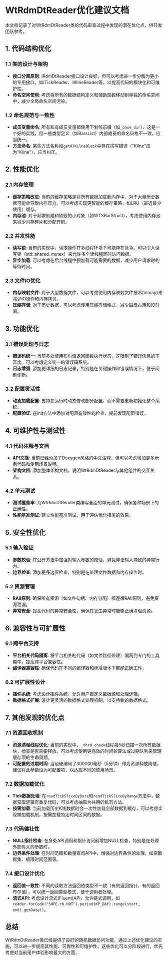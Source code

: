 # WtRdmDtReader优化建议文档

本文档记录了对WtRdmDtReader类的代码审查过程中发现的潜在优化点，供开发团队参考。

## 1. 代码结构优化

### 1.1 类的设计与架构
- **接口分离原则**: IRdmDtReader接口设计良好，但可以考虑进一步分解为更小的专用接口，如ITickReader、IKlineReader等，以提高代码的模块化和可维护性。
- **命名空间使用**: 考虑将所有的数据结构定义和辅助函数移动到单独的命名空间中，减少全局命名空间污染。

### 1.2 命名规范与一致性
- **成员变量命名**: 所有私有成员变量都使用下划线前缀（如`_base_dir`），这是一个好的实践，但一些类型定义（如BarsList）内部成员的命名风格不一致，应当统一。
- **方法命名**: 某些方法名称如`getRTKilneBlock`中存在拼写错误（"Kilne"应为"Kline"），应当纠正。

## 2. 性能优化

### 2.1 内存管理
- **缓存策略改进**: 当前的缓存策略是将所有数据加载到内存中，对于大量历史数据可能会导致内存压力。可以考虑实现更智能的缓存策略，如LRU（最近最少使用）缓存。
- **内存池**: 对于频繁创建和销毁的小对象（如WTSBarStruct），考虑使用内存池来减少内存碎片和分配开销。

### 2.2 并发性能
- **读写锁**: 当前的实现中，读取操作在多线程环境下可能存在竞争。可以引入读写锁（std::shared_mutex）来允许多个读线程同时访问数据。
- **异步加载**: 可以考虑在后台线程中预加载可能需要的数据，减少用户请求时的等待时间。

### 2.3 文件IO优化
- **内存映射文件**: 对于大型数据文件，可以考虑使用内存映射文件技术(mmap)来减少IO操作和内存拷贝。
- **压缩存储**: 对于历史数据，可以考虑使用压缩存储格式，减少磁盘占用和IO时间。

## 3. 功能优化

### 3.1 错误处理与日志
- **错误码统一**: 当前多处使用布尔值返回函数执行状态，这限制了错误信息的丰富度。可以考虑定义统一的错误码系统。
- **日志增强**: 添加更详细的日志记录，特别是在关键操作和错误情况下，便于问题诊断。

### 3.2 配置灵活性
- **动态加载配置**: 支持在运行时动态修改部分配置，而不需要重新初始化整个系统。
- **配置验证**: 在init方法中添加对配置有效性的检查，提前发现配置错误。

## 4. 可维护性与测试性

### 4.1 代码注释与文档
- **API文档**: 当前已经添加了Doxygen风格的中文注释，但可以考虑增加更多示例代码和使用场景说明。
- **架构文档**: 添加整体架构文档，说明WtRdmDtReader与其他组件的交互关系。

### 4.2 单元测试
- **测试覆盖率**: 为WtRdmDtReader类编写全面的单元测试，确保各种场景下的正确性。
- **性能基准测试**: 建立性能基准测试，用于评估优化措施的效果。

## 5. 安全性优化

### 5.1 输入验证
- **参数校验**: 在公开方法中加强对输入参数的校验，避免非法输入导致的异常行为。
- **边界检查**: 添加更多边界检查，特别是在处理文件数据和内存操作时。

### 5.2 资源管理
- **RAII原则**: 确保所有资源（如文件句柄、内存分配）都遵循RAII原则，避免资源泄漏。
- **异常安全**: 提高代码的异常安全性，确保在发生异常时能够正确清理资源。

## 6. 兼容性与可扩展性

### 6.1 跨平台支持
- **平台相关代码隔离**: 将平台相关的代码（如文件路径处理）隔离到专门的工具类中，提高跨平台兼容性。
- **编译器兼容性**: 确保代码在不同的编译器和标准版本下都能正确工作。

### 6.2 可扩展性设计
- **插件系统**: 考虑设计插件系统，允许用户自定义数据源和处理逻辑。
- **数据格式扩展**: 设计更灵活的数据格式处理机制，以支持新的数据格式。

## 7. 其他发现的优化点

### 7.1 资源回收机制
- **资源清理线程优化**: 当前的实现中，`_thrd_check`线程每5秒扫描一次所有数据块，检查是否需要释放。可以考虑使用更高效的时间轮算法或过期队列来管理缓存项的生命周期。
- **可配置的过期时间**: 当前硬编码了300000毫秒（5分钟）作为资源释放阈值，建议将此参数设为可配置项，以适应不同的使用场景。

### 7.2 数据加载优化
- **Tick数据处理**: 在`readTickSliceByDate`和`readTickSliceByRange`方法中，数据获取逻辑有重复代码，可以考虑抽取为共用的私有方法。
- **按需加载**: 当前加载历史K线数据时会一次性加载全部数据到缓存，可以考虑实现懒加载机制，按需加载特定时间区间的数据。

### 7.3 代码健壮性
- **NULL指针检查**: 在多处API调用和指针访问前增加NULL检查，特别是在处理外部传入的参数时。
- **边界条件处理**: 在时间范围和数量查询API中，增强对边界条件的处理，如空数据集、极限时间范围等。

### 7.4 接口设计优化
- **返回值一致性**: 不同的读取方法返回值类型不一致（有的返回指针，有的返回布尔值），可以统一返回类型模式，便于调用者处理。
- **流式API**: 考虑设计流式(Fluent)API，允许链式调用，如`reader.forCode("SHFE.rb.HOT").period(KP_DAY).range(start, end).getData()`。

## 总结

WtRdmDtReader类已经提供了良好的随机数据访问功能，通过上述优化建议的实施，可以进一步提高其性能、可靠性和可维护性。这些优化可以分阶段进行，优先考虑对当前用户体验影响最大的方面。
